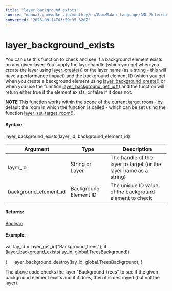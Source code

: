 ```yaml
---
title: "layer_background_exists"
source: "manual.gamemaker.io/monthly/en/GameMaker_Language/GML_Reference/Asset_Management/Rooms/Background_Layers/layer_background_exists.htm"
converted: "2025-09-14T03:59:35.320Z"
---
```


# layer\_background\_exists

You can use this function to check and see if a background element exists on any given layer. You supply the layer handle (which you get when you create the layer using [layer\_create()](../General_Layer_Functions/layer_create.md)) or the layer name (as a string - this will have a performance impact) and the background element ID (which you get when you create a background element using [layer\_background\_create()](layer_background_create.md) or when you use the function [layer\_background\_get\_id()](layer_background_get_id.md)) and the function will return either true if the element exists, or false if it does not.

**NOTE** This function works within the scope of the current target room - by default the room in which the function is called - which can be set using the function [layer\_set\_target\_room()](../General_Layer_Functions/layer_set_target_room.md).

#### Syntax:

layer\_background\_exists(layer\_id, background\_element\_id)

| Argument | Type | Description |
| --- | --- | --- |
| layer_id | String or Layer | The handle of the layer to target (or the layer name as a string) |
| background_element_id | Background Element ID | The unique ID value of the background element to check |

#### Returns:

[Boolean](../../../../GML_Overview/Data_Types.md)

#### Example:

var lay\_id = layer\_get\_id("Background\_trees");
if (layer\_background\_exists(lay\_id, global.TreesBackground))

{
    layer\_background\_destroy(lay\_id, global.TreesBackground);
}

The above code checks the layer "Background\_trees" to see if the given background element exists and if it does, then it is destroyed (but not the layer).